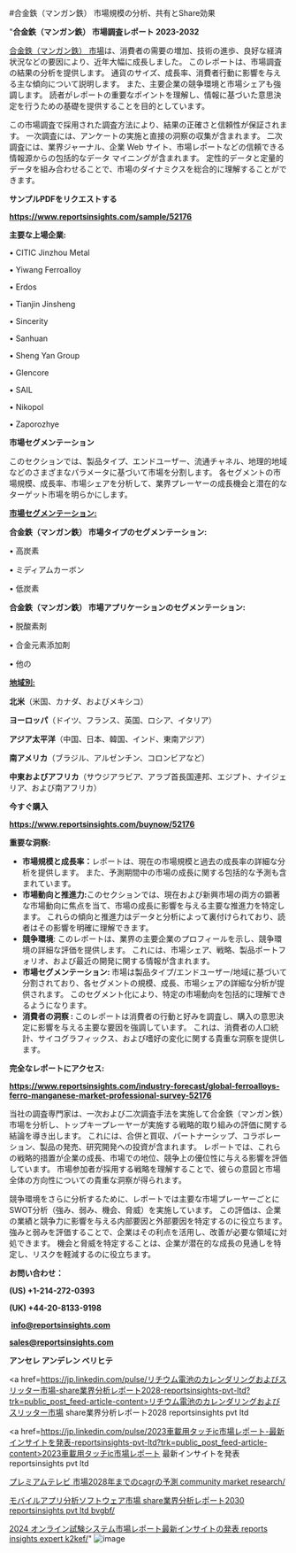 #合金鉄（マンガン鉄） 市場規模の分析、共有とShare効果

"<strong>合金鉄（マンガン鉄） 市場調査レポート 2023-2032</strong>

<a href=https://www.reportsinsights.com/sample/52176>合金鉄（マンガン鉄） 市場</a>は、消費者の需要の増加、技術の進歩、良好な経済状況などの要因により、近年大幅に成長しました。 このレポートは、市場調査の結果の分析を提供します。 通貨のサイズ、成長率、消費者行動に影響を与える主な傾向について説明します。 また、主要企業の競争環境と市場シェアも強調します。 読者がレポートの重要なポイントを理解し、情報に基づいた意思決定を行うための基礎を提供することを目的としています。

この市場調査で採用された調査方法により、結果の正確さと信頼性が保証されます。 一次調査には、アンケートの実施と直接の洞察の収集が含まれます。 二次調査には、業界ジャーナル、企業 Web サイト、市場レポートなどの信頼できる情報源からの包括的なデータ マイニングが含まれます。 定性的データと定量的データを組み合わせることで、市場のダイナミクスを総合的に理解することができます。

<strong><b>サンプルPDFをリクエストする</b></strong>

<a href=https://www.reportsinsights.com/sample/52176><strong><u>https://www.reportsinsights.com/sample/52176</u></strong></a>

<strong>主要な上場企業:</strong>

• CITIC Jinzhou Metal

• Yiwang Ferroalloy

• Erdos

• Tianjin Jinsheng

• Sincerity

• Sanhuan

• Sheng Yan Group

• Glencore

• SAIL

• Nikopol

• Zaporozhye

<strong>市場セグメンテーション</strong>

このセクションでは、製品タイプ、エンドユーザー、流通チャネル、地理的地域などのさまざまなパラメータに基づいて市場を分割します。 各セグメントの市場規模、成長率、市場シェアを分析して、業界プレーヤーの成長機会と潜在的なターゲット市場を明らかにします。

<strong><u>市場セグメンテーション</u></strong><strong><u>:</u></strong>

<strong>合金鉄（マンガン鉄） 市場タイプのセグメンテーション:</strong>

• 高炭素

• ミディアムカーボン

• 低炭素

<strong>合金鉄（マンガン鉄） 市場アプリケーションのセグメンテーション:</strong>

• 脱酸素剤

• 合金元素添加剤

• 他の

<strong><u>地域別</u></strong><strong><u>:</u></strong>

<strong>北米</strong>（米国、カナダ、およびメキシコ）

<strong>ヨーロッパ</strong>（ドイツ、フランス、英国、ロシア、イタリア）

<strong>アジア太平洋</strong>（中国、日本、韓国、インド、東南アジア）

<strong>南アメリカ</strong>（ブラジル、アルゼンチン、コロンビアなど）

<strong>中東およびアフリカ</strong>（サウジアラビア、アラブ首長国連邦、エジプト、ナイジェリア、および南アフリカ）

<strong>今すぐ購入</strong>

<a href=https://www.reportsinsights.com/buynow/52176><strong><u>https://www.reportsinsights.com/buynow/52176</u></strong></a>

<strong>重要な洞察:</strong>
<ul>
  <li><strong>市場規模と成長率：</strong>レポートは、現在の市場規模と過去の成長率の詳細な分析を提供します。 また、予測期間中の市場の成長に関する包括的な予測も含まれています。</li>
  <li><strong>市場動向と推進力:</strong>このセクションでは、現在および新興市場の両方の顕著な市場動向に焦点を当て、市場の成長に影響を与える主要な推進力を特定します。 これらの傾向と推進力はデータと分析によって裏付けられており、読者はその影響を明確に理解できます。</li>
  <li><strong>競争環境</strong>: このレポートは、業界の主要企業のプロフィールを示し、競争環境の詳細な評価を提供します。 これには、市場シェア、戦略、製品ポートフォリオ、および最近の開発に関する情報が含まれます。</li>
  <li><strong>市場セグメンテーション: </strong>市場は製品タイプ/エンドユーザー/地域に基づいて分割されており、各セグメントの規模、成長、市場シェアの詳細な分析が提供されます。 このセグメント化により、特定の市場動向を包括的に理解できるようになります。</li>
  <li><strong>消費者の洞察 : </strong>このレポートは消費者の行動と好みを調査し、購入の意思決定に影響を与える主要な要因を強調しています。 これは、消費者の人口統計、サイコグラフィックス、および嗜好の変化に関する貴重な洞察を提供します。</li>
</ul>
<strong>完全なレポートにアクセス:</strong>

<a href=https://www.reportsinsights.com/industry-forecast/global-ferroalloys-ferro-manganese-market-professional-survey-52176><strong><u><b>https://www.reportsinsights.com/industry-forecast/global-ferroalloys-ferro-manganese-market-professional-survey-52176</b></u></strong></a>

当社の調査専門家は、一次および二次調査手法を実施して合金鉄（マンガン鉄）市場を分析し、トップキープレーヤーが実施する戦略的取り組みの評価に関する結論を導き出します。 これには、合併と買収、パートナーシップ、コラボレーション、製品の発売、研究開発への投資が含まれます。 レポートでは、これらの戦略的措置が企業の成長、市場での地位、競争上の優位性に与える影響を評価しています。 市場参加者が採用する戦略を理解することで、彼らの意図と市場全体の方向性についての貴重な洞察が得られます。

競争環境をさらに分析するために、レポートでは主要な市場プレーヤーごとにSWOT分析（強み、弱み、機会、脅威）を実施しています。 この評価は、企業の業績と競争力に影響を与える内部要因と外部要因を特定するのに役立ちます。 強みと弱みを評価することで、企業はその利点を活用し、改善が必要な領域に対処できます。 機会と脅威を特定することは、企業が潜在的な成長の見通しを特定し、リスクを軽減するのに役立ちます。

<strong>お問い合わせ：</strong>

<strong>(US) +1-214-272-0393</strong>

<strong>(UK) +44-20-8133-9198</strong>

<strong> </strong><a href=info@reportsinsights.com><strong><u>info@reportsinsights.com</u></strong></a>

<a href=sales@reportsinsights.com><strong><u>sales@reportsinsights.com</u></strong></a>

<strong>アンセレ アンデレン ベリヒテ</strong>

<a href=https://jp.linkedin.com/pulse/リチウム電池のカレンダリングおよびスリッター市場-share業界分析レポート2028-reportsinsights-pvt-ltd?trk=public_post_feed-article-content>リチウム電池のカレンダリングおよびスリッター市場 share業界分析レポート2028 reportsinsights pvt ltd</a>

<a href=https://jp.linkedin.com/pulse/2023車載用タッチic市場レポート-最新インサイトを発表-reportsinsights-pvt-ltd?trk=public_post_feed-article-content>2023車載用タッチic市場レポート 最新インサイトを発表 reportsinsights pvt ltd</a>

<a href=https://www.linkedin.com/pulse/プレミアムテレビ-市場2028年までのcagrの予測-community-market-research/>プレミアムテレビ 市場2028年までのcagrの予測 community market research/</a>

<a href=https://www.linkedin.com/pulse/モバイルアプリ分析ソフトウェア市場-share業界分析レポート2030-reportsinsights-pvt-ltd-bvgbf/>モバイルアプリ分析ソフトウェア市場 share業界分析レポート2030 reportsinsights pvt ltd bvgbf/</a>

<a href=https://www.linkedin.com/pulse/2024-オンライン試験システム市場レポート最新インサイトの発表-reports-insights-expert-k2kef/>2024 オンライン試験システム市場レポート最新インサイトの発表 reports insights expert k2kef/</a>"
![image](https://github.com/aanak123/RIMarketer1/assets/158471119/068726fb-144d-4ec5-bd74-2b6b0abe6e8e)
